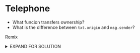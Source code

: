 # Telephone

* What funcion transfers ownership?
* What is the difference between `txt.origin` and `msg.sender`?

[Remix](https://remix.ethereum.org/)

<details>
  <summary>EXPAND FOR SOLUTION</summary>
  <p>
To execute this, you need to make another contract just to call this. The key to understanding the issue here is the difference between txt.origin and msg.sender. The tx.origin will always refer to the original address that made the original transaction (even if the contract you call, calls another, tx.origin will always refer to your address), while msg.sender refers to the address of the last caller to the current contract evaluating the transaction.

Check out this contract for the solution.

[TelephoneAttack](attack/04-Telephone.sol)

For us to properly run this, we need the contract address and our player address.

`contract.address`
`player`

Remember to put the addressees in double quotes in the argument fields in Remix.
  </p>
</details>
